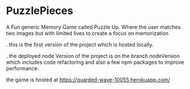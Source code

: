 # PuzzlePieces
A Fun generic Memory Game called Puzzle Up. Where the user matches two images but with limited lives to create a focus on memorization 

. this is the first version of the project which is hosted locally.

. the deployed node Version of the project is on the branch nodeVersion which includes code refactoring and also a few npm packages to improve performance.
 
the game is hosted at https://guarded-wave-10055.herokuapp.com/
